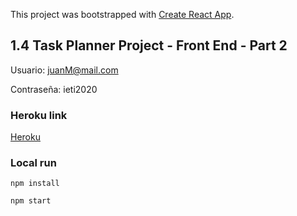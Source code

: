 This project was bootstrapped with [Create React App](https://github.com/facebook/create-react-app).

## 1.4 Task Planner Project - Front End - Part 2

Usuario: juanM@mail.com

Contraseña: ieti2020

### Heroku link

[Heroku](https://obscure-plains-78698.herokuapp.com/)


### Local run

``` npm install ```

``` npm start ```

